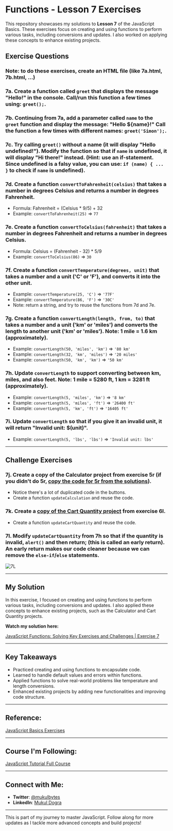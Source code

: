 # Functions - Lesson 7 Exercises

This repository showcases my solutions to **Lesson 7** of the JavaScript Basics. These exercises focus on creating and using functions to perform various tasks, including conversions and updates. I also worked on applying these concepts to enhance existing projects.

## Exercise Questions

### Note: to do these exercises, create an HTML file (like 7a.html, 7b.html, ...)

### 7a. Create a function called `greet` that displays the message "Hello!" in the console. Call/run this function a few times using: `greet();`.

### 7b. Continuing from 7a, add a parameter called `name` to the `greet` function and display the message: "Hello ${name}!" Call the function a few times with different names: `greet('Simon');`.

### 7c. Try calling `greet()` without a name (it will display "Hello undefined!"). Modify the function so that if `name` is undefined, it will display "Hi there!" instead. (Hint: use an if-statement. Since undefined is a falsy value, you can use: `if (name) { ... }` to check if `name` is undefined).

### 7d. Create a function `convertToFahrenheit(celsius)` that takes a number in degrees Celsius and returns a number in degrees Fahrenheit.

- Formula: Fahrenheit = (Celsius \* 9/5) + 32
- Example: `convertToFahrenheit(25)` => `77`

### 7e. Create a function `convertToCelsius(fahrenheit)` that takes a number in degrees Fahrenheit and returns a number in degrees Celsius.

- Formula: Celsius = (Fahrenheit - 32) \* 5/9
- Example: `convertToCelsius(86)` => `30`

### 7f. Create a function `convertTemperature(degrees, unit)` that takes a number and a unit ('C' or 'F'), and converts it into the other unit.

- Example: `convertTemperature(25, 'C')` => `'77F'`
- Example: `convertTemperature(86, 'F')` => `'30C'`
- Note: return a string, and try to reuse the functions from 7d and 7e.

### 7g. Create a function `convertLength(length, from, to)` that takes a number and a unit ('km' or 'miles') and converts the length to another unit ('km' or 'miles'). Note: 1 mile = 1.6 km (approximately).

- Example: `convertLength(50, 'miles', 'km')` => `'80 km'`
- Example: `convertLength(32, 'km', 'miles')` => `'20 miles'`
- Example: `convertLength(50, 'km', 'km')` => `'50 km'`

### 7h. Update `convertLength` to support converting between km, miles, and also feet. Note: 1 mile = 5280 ft, 1 km = 3281 ft (approximately).

- Example: `convertLength(5, 'miles', 'km')` => `'8 km'`
- Example: `convertLength(5, 'miles', 'ft')` => `'26400 ft'`
- Example: `convertLength(5, 'km', 'ft')` => `'16405 ft'`

### 7i. Update `convertLength` so that if you give it an invalid unit, it will return "Invalid unit: $(unit)".

- Example: `convertLength(5, 'lbs', 'lbs')` => `'Invalid unit: lbs'`

---

## Challenge Exercises

### 7j. Create a copy of the Calculator project from exercise 5r (if you didn't do 5r, [copy the code for 5r from the solutions](https://github.com/SuperSimpleDev/javascript-course/blob/main/1-exercise-solutions/lesson-05/5r.html)).

- Notice there's a lot of duplicated code in the buttons.
- Create a function `updateCalculation` and reuse the code.

### 7k. Create a [copy of the Cart Quantity project](<https://github.com/mukulbytes/js-projects-and-exercises/blob/master/Exercises/Exercise-6-(Booleans%20and%20If-Statements)/6k%20-%206l%20(Cart%20Quantity).html>) from exercise 6l.

- Create a function `updateCartQuantity` and reuse the code.

### 7l. Modify `updateCartQuantity` from 7h so that if the quantity is invalid, `alert()` and then return; (this is called an early return). An early return makes our code cleaner because we can remove the `else-if`/`else` statements.

![7L](https://i.imgur.com/jBJlRpy.png)

---

## My Solution

In this exercise, I focused on creating and using functions to perform various tasks, including conversions and updates. I also applied these concepts to enhance existing projects, such as the Calculator and Cart Quantity projects.

**Watch my solution here:**

[JavaScript Functions: Solving Key Exercises and Challenges | Exercise 7](https://youtu.be/ssCC8HEVFPI?feature=shared)

---

## Key Takeaways

- Practiced creating and using functions to encapsulate code.
- Learned to handle default values and errors within functions.
- Applied functions to solve real-world problems like temperature and length conversions.
- Enhanced existing projects by adding new functionalities and improving code structure.

---

## Reference:

[JavaScript Basics Exercises](https://github.com/SuperSimpleDev/javascript-course/tree/main/1-exercise-solutions/lesson-07)

---

## Course I'm Following:

[JavaScript Tutorial Full Course](https://www.youtube.com/watch?v=EerdGm-ehJQ)

---

## Connect with Me:

- **Twitter**: [@mukulbytes](https://x.com/mukulbytes)
- **LinkedIn**: [Mukul Dogra](https://www.linkedin.com/in/mukul-dogra-520345307/)

---

This is part of my journey to master JavaScript. Follow along for more updates as I tackle more advanced concepts and build projects!
